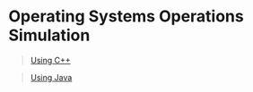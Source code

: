 # Operating Systems Operations Simulation
> <a href="https://github.com/narayana1923/Operating-Systems/tree/master/c%2B%2B">Using C++</a>

> <a href="https://github.com/narayana1923/Operating-Systems/tree/master/java">Using Java</a>